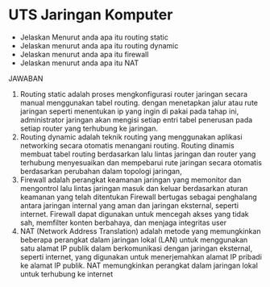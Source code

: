 # UTS Jaringan Komputer
- Jelaskan Menurut anda apa itu routing static
- Jelaskan menurut anda apa itu routing dynamic
- Jelaskan menurut anda apa itu firewall
- Jelaskan menurut anda apa itu NAT

JAWABAN
1. Routing static adalah proses mengkonfigurasi router jaringan secara manual menggunakan tabel routing. dengan menetapkan jalur atau rute jaringan seperti menentukan ip yang ingin di pakai pada tahap ini, administrator jaringan akan mengisi setiap entri tabel penerusan pada setiap router yang terhubung ke jaringan. 
2. Routing dynamic adalah teknik routing yang menggunakan aplikasi networking secara otomatis menangani routing. Routing dinamis membuat tabel routing berdasarkan lalu lintas jaringan dan router yang terhubung menyesuaikan dan mempebarui rute jaringan secara otomatis berdasarkan perubahan dalam topologi jaringan,
3. Firewall adalah perangkat keamanan jaringan yang memonitor dan mengontrol lalu lintas jaringan masuk dan keluar berdasarkan aturan keamanan yang telah ditentukan Firewall bertugas sebagai penghalang antara jaringan internal yang aman dan jaringan eksternal, seperti internet. Firewall dapat digunakan untuk mencegah akses yang tidak sah, memfilter konten berbahaya, dan menjaga integritas user
4. NAT (Network Address Translation) adalah metode yang memungkinkan beberapa perangkat dalam jaringan lokal (LAN) untuk menggunakan satu alamat IP publik dalam berkomunikasi dengan jaringan eksternal, seperti internet, yang digunakan untuk menerjemahkan alamat IP pribadi ke alamat IP publik. NAT memungkinkan perangkat dalam jaringan lokal untuk terhubung ke internet
